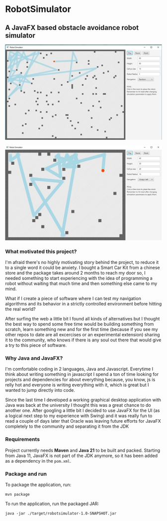 # RobotSimulator
## A JavaFX based obstacle avoidance robot simulator

![Alt text](./screenshots/1.jpg "Screenshot 1")

![Alt text](./screenshots/2.jpg "Screenshot 2")

### What motivated this project?
I'm afraid there's no highly motivating story behind the project, to reduce it to
a single word it could be anxiety. I bought a Smart Car Kit from a chinese store
and the package takes around 2 months to reach my door so, I needed something to 
start experiencing with the idea of programming a robot without waiting that much
time and then something else came to my mind.

What if I create a piece of software where I can test my navigation algorithms and
its behavior in a strictly controlled environment before hitting the real world?

After surfing the web a little bit I found all kinds of alternatives but I thought
the best way to spend some free time would be building something from scratch,
learn something new and for the first time (because if you see my other repos to
date are all excercises or an experimental extension) sharing it to the community,
who knows if there is any soul out there that would give a try to this piece of
software.

### Why Java and JavaFX?
I'm comfortable coding in 2 languages, Java and Javascript. Everytime I think about
writing something in javascript I spend a ton of time looking for projects and
dependencies for about everything because, you know, js is relly hot and everyone
is writing everything with it, which is great but I wanted to jump directly into
code.

Since the last time I developed a working graphical desktop application with Java 
was back at the university I thought this was a great chance to do another one. 
After googling a little bit I decided to use JavaFX for the UI (as a logical next
step to my experience with Swing) and it was really fun to read a couple of days
later that Oracle was leaving future efforts for JavaFX completely to the community
and separating it from the JDK 

### Requirements
Project currently needs **Maven** and **Java 21** to be built and packed.
Starting from Java 11, JavaFX is not part of the JDK anymore, so it has been added as a dependency in the `pom.xml`.

### Package and run
To package the application, run:
```
mvn package
```

To run the application, run the packaged JAR:
```
java -jar ./target/robotsimulator-1.0-SNAPSHOT.jar
```